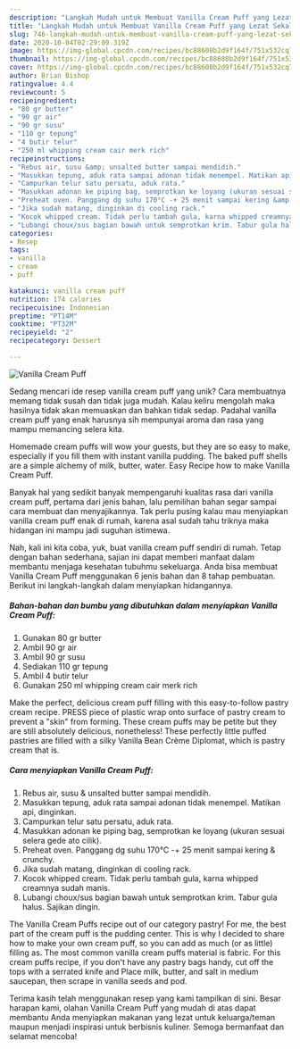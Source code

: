 ```yaml
---
description: "Langkah Mudah untuk Membuat Vanilla Cream Puff yang Lezat Sekali"
title: "Langkah Mudah untuk Membuat Vanilla Cream Puff yang Lezat Sekali"
slug: 746-langkah-mudah-untuk-membuat-vanilla-cream-puff-yang-lezat-sekali
date: 2020-10-04T02:29:09.319Z
image: https://img-global.cpcdn.com/recipes/bc88608b2d9f164f/751x532cq70/vanilla-cream-puff-foto-resep-utama.jpg
thumbnail: https://img-global.cpcdn.com/recipes/bc88608b2d9f164f/751x532cq70/vanilla-cream-puff-foto-resep-utama.jpg
cover: https://img-global.cpcdn.com/recipes/bc88608b2d9f164f/751x532cq70/vanilla-cream-puff-foto-resep-utama.jpg
author: Brian Bishop
ratingvalue: 4.4
reviewcount: 5
recipeingredient:
- "80 gr butter"
- "90 gr air"
- "90 gr susu"
- "110 gr tepung"
- "4 butir telur"
- "250 ml whipping cream cair merk rich"
recipeinstructions:
- "Rebus air, susu &amp; unsalted butter sampai mendidih."
- "Masukkan tepung, aduk rata sampai adonan tidak menempel. Matikan api, dinginkan."
- "Campurkan telur satu persatu, aduk rata."
- "Masukkan adonan ke piping bag, semprotkan ke loyang (ukuran sesuai selera gede ato cilik)."
- "Preheat oven. Panggang dg suhu 170°C -+ 25 menit sampai kering &amp; crunchy."
- "Jika sudah matang, dinginkan di cooling rack."
- "Kocok whipped cream. Tidak perlu tambah gula, karna whipped creamnya sudah manis."
- "Lubangi choux/sus bagian bawah untuk semprotkan krim. Tabur gula halus. Sajikan dingin."
categories:
- Resep
tags:
- vanilla
- cream
- puff

katakunci: vanilla cream puff 
nutrition: 174 calories
recipecuisine: Indonesian
preptime: "PT14M"
cooktime: "PT32M"
recipeyield: "2"
recipecategory: Dessert

---
```



![Vanilla Cream Puff](https://img-global.cpcdn.com/recipes/bc88608b2d9f164f/751x532cq70/vanilla-cream-puff-foto-resep-utama.jpg)

Sedang mencari ide resep vanilla cream puff yang unik? Cara membuatnya memang tidak susah dan tidak juga mudah. Kalau keliru mengolah maka hasilnya tidak akan memuaskan dan bahkan tidak sedap. Padahal vanilla cream puff yang enak harusnya sih mempunyai aroma dan rasa yang mampu memancing selera kita.

Homemade cream puffs will wow your guests, but they are so easy to make, especially if you fill them with instant vanilla pudding. The baked puff shells are a simple alchemy of milk, butter, water. Easy Recipe how to make Vanilla Cream Puff.

Banyak hal yang sedikit banyak mempengaruhi kualitas rasa dari vanilla cream puff, pertama dari jenis bahan, lalu pemilihan bahan segar sampai cara membuat dan menyajikannya. Tak perlu pusing kalau mau menyiapkan vanilla cream puff enak di rumah, karena asal sudah tahu triknya maka hidangan ini mampu jadi suguhan istimewa.


Nah, kali ini kita coba, yuk, buat vanilla cream puff sendiri di rumah. Tetap dengan bahan sederhana, sajian ini dapat memberi manfaat dalam membantu menjaga kesehatan tubuhmu sekeluarga. Anda bisa membuat Vanilla Cream Puff menggunakan 6 jenis bahan dan 8 tahap pembuatan. Berikut ini langkah-langkah dalam menyiapkan hidangannya.

<!--inarticleads1-->

##### Bahan-bahan dan bumbu yang dibutuhkan dalam menyiapkan Vanilla Cream Puff:

1. Gunakan 80 gr butter
1. Ambil 90 gr air
1. Ambil 90 gr susu
1. Sediakan 110 gr tepung
1. Ambil 4 butir telur
1. Gunakan 250 ml whipping cream cair merk rich


Make the perfect, delicious cream puff filling with this easy-to-follow pastry cream recipe. PRESS piece of plastic wrap onto surface of pastry cream to prevent a &#34;skin&#34; from forming. These cream puffs may be petite but they are still absolutely delicious, nonetheless! These perfectly little puffed pastries are filled with a silky Vanilla Bean Crème Diplomat, which is pastry cream that is. 

<!--inarticleads2-->

##### Cara menyiapkan Vanilla Cream Puff:

1. Rebus air, susu &amp; unsalted butter sampai mendidih.
1. Masukkan tepung, aduk rata sampai adonan tidak menempel. Matikan api, dinginkan.
1. Campurkan telur satu persatu, aduk rata.
1. Masukkan adonan ke piping bag, semprotkan ke loyang (ukuran sesuai selera gede ato cilik).
1. Preheat oven. Panggang dg suhu 170°C -+ 25 menit sampai kering &amp; crunchy.
1. Jika sudah matang, dinginkan di cooling rack.
1. Kocok whipped cream. Tidak perlu tambah gula, karna whipped creamnya sudah manis.
1. Lubangi choux/sus bagian bawah untuk semprotkan krim. Tabur gula halus. Sajikan dingin.


The Vanilla Cream Puffs recipe out of our category pastry! For me, the best part of the cream puff is the pudding center. This is why I decided to share how to make your own cream puff, so you can add as much (or as little) filling as. The most common vanilla cream puffs material is fabric. For this cream puffs recipe, if you don&#39;t have any pastry bags handy, cut off the tops with a serrated knife and Place milk, butter, and salt in medium saucepan, then scrape in vanilla seeds and pod. 

Terima kasih telah menggunakan resep yang kami tampilkan di sini. Besar harapan kami, olahan Vanilla Cream Puff yang mudah di atas dapat membantu Anda menyiapkan makanan yang lezat untuk keluarga/teman maupun menjadi inspirasi untuk berbisnis kuliner. Semoga bermanfaat dan selamat mencoba!
